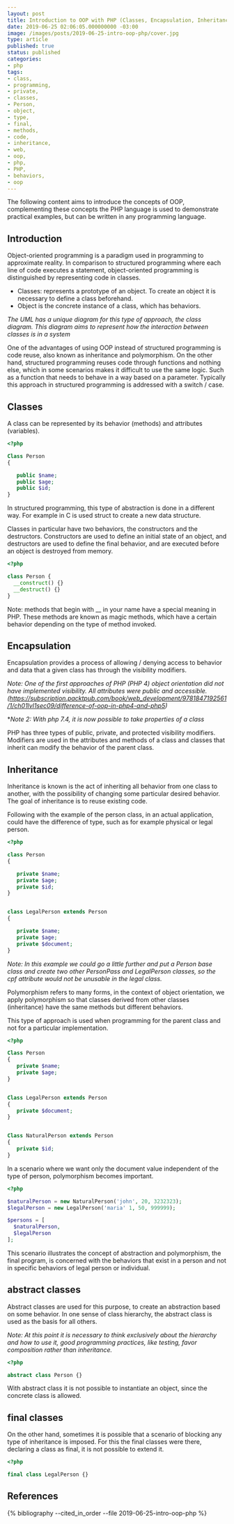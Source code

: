 ```yaml
---
layout: post
title: Introduction to OOP with PHP (Classes, Encapsulation, Inheritance)
date: 2019-06-25 02:06:05.000000000 -03:00
image: /images/posts/2019-06-25-intro-oop-php/cover.jpg
type: article
published: true
status: published
categories:
- php
tags:
- class,
- programming,
- private,
- classes,
- Person,
- object,
- type,
- final,
- methods,
- code,
- inheritance,
- web,
- oop,
- php,
- PHP,
- behaviors,
- oop
---
```


The following content aims to introduce the concepts of OOP, complementing these
concepts the PHP language is used to demonstrate practical examples, but can be
written in any programming language.

## Introduction

Object-oriented programming is a paradigm used in programming to approximate
reality. In comparison to structured programming where each line of code
executes a statement, object-oriented programming is distinguished by
representing code in classes.

- Classes: represents a prototype of an object. To create an object it is necessary to define a class beforehand.
- Object is the concrete instance of a class, which has behaviors.

*The UML has a unique diagram for this type of approach, the class diagram. This diagram aims to represent how the interaction between classes is in a system*

One of the advantages of using OOP instead of structured programming is code
reuse, also known as inheritance and polymorphism. On the other hand,
structured programming reuses code through functions and nothing else, which in
some scenarios makes it difficult to use the same logic. Such as a function
that needs to behave in a way based on a parameter. Typically this approach in
structured programming is addressed with a switch / case.

## Classes

A class can be represented by its behavior (methods) and attributes (variables).

``` php
<?php

Class Person
{

   public $name;
   public $age;
   public $id;
}
```

In structured programming, this type of abstraction is done in a different way.
For example in C is used struct to create a new data structure.

Classes in particular have two behaviors, the constructors and the destructors.
Constructors are used to define an initial state of an object, and destructors
are used to define the final behavior, and are executed before an object is
destroyed from memory.

```php
<?php

class Person {
  __construct() {}
  __destruct() {}
}
```

Note: methods that begin with __ in your name have a special meaning in PHP.
These methods are known as magic methods, which have a certain behavior
depending on the type of method invoked.

## Encapsulation

Encapsulation provides a process of allowing / denying access to behavior and
data that a given class has through the visibility modifiers.

*Note: One of the first approaches of PHP (PHP 4) object orientation did not have implemented visibility. All attributes were public and accessible. (https://subscription.packtpub.com/book/web_development/9781847192561/1/ch01lvl1sec09/difference-of-oop-in-php4-and-php5)*

**Note 2: With php 7.4, it is now possible to take properties of a class*

PHP has three types of public, private, and protected visibility modifiers.
Modifiers are used in the attributes and methods of a class and classes that
inherit can modify the behavior of the parent class.

## Inheritance

Inheritance is known is the act of inheriting all behavior from one class to
another, with the possibility of changing some particular desired behavior.
The goal of inheritance is to reuse existing code.

Following with the example of the person class, in an actual application, could
have the difference of type, such as for example physical or legal person.

```php
<?php

class Person
{

   private $name;
   private $age;
   private $id;
}


class LegalPerson extends Person
{

   private $name;
   private $age;
   private $document;
}
```

*Note: In this example we could go a little further and put a Person base class
and create two other PersonPass and LegalPerson classes, so the cpf attribute
would not be unusable in the legal class.*

Polymorphism refers to many forms, in the context of object orientation,
we apply polymorphism so that classes derived from other classes (inheritance)
have the same methods but different behaviors.

This type of approach is used when programming for the parent class and not for
a particular implementation.

```php
<?php

Class Person
{
   private $name;
   private $age;
}


Class LegalPerson extends Person
{
   private $document;
}


Class NaturalPerson extends Person
{
   private $id;
}
```

In a scenario where we want only the document value independent of the type of
person, polymorphism becomes important.

```php
<?php

$naturalPerson = new NaturalPerson('john', 20, 3232323);
$legalPerson = new LegalPerson('maria' 1, 50, 999999);

$persons = [
  $naturalPerson,
  $legalPerson
];
```

This scenario illustrates the concept of abstraction and polymorphism, the final
program, is concerned with the behaviors that exist in a person and not in
specific behaviors of legal person or individual.

## abstract classes

Abstract classes are used for this purpose, to create an abstraction based on
some behavior. In one sense of class hierarchy, the abstract class is used as
the basis for all others.

*Note: At this point it is necessary to think exclusively about the hierarchy and
how to use it, good programming practices, like testing, favor composition
rather than inheritance.*

```php
<?php

abstract class Person {}
```

With abstract class it is not possible to instantiate an object, since the
concrete class is allowed.

## final classes

On the other hand, sometimes it is possible that a scenario of blocking any type
of inheritance is imposed. For this the final classes were there, declaring a 
class as final, it is not possible to extend it.


```php
<?php

final class LegalPerson {}
```

## References

{% bibliography --cited_in_order --file 2019-06-25-intro-oop-php %}
